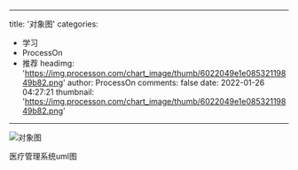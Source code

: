 
---
title: '对象图'
categories: 
 - 学习
 - ProcessOn
 - 推荐
headimg: 'https://img.processon.com/chart_image/thumb/6022049e1e08532119849b82.png'
author: ProcessOn
comments: false
date: 2022-01-26 04:27:21
thumbnail: 'https://img.processon.com/chart_image/thumb/6022049e1e08532119849b82.png'
---

<div>   
<img class="thumb" alt="对象图" src="https://img.processon.com/chart_image/thumb/6022049e1e08532119849b82.png" referrerpolicy="no-referrer">
<p>医疗管理系统uml图</p>  
</div>
            
